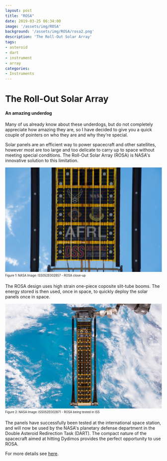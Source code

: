 ```yaml
---
layout: post
title: "ROSA"
date: 2019-03-25 06:34:00
image: '/assets/img/ROSA'
background: '/assets/img/ROSA/rosa2.png'
description: 'The Roll-Out Solar Array'
tags:
- asteroid
- dart
- instrument
- array
categories:
- Instruments
---
```


# The Roll-Out Solar Array
#### An amazing underdog
Many of us already know about these underdogs, but do not completely appreciate how amazing they are, so I have decided to give you a quick couple of pointers on who they are and why they're special. 

Solar panels are an efficient way to power spacecraft and other satellites, however most are too large and too delicate to carry up to space without meeting special conditions. The Roll-Out Solar Array (ROSA) is NASA's innovative solution to this limitation.

![ NASA Image: ISS052E002857 - ROSA close-up](/assets/img/ROSA/solar_arr.jpg)<sub><sup>Figure 1: NASA Image: ISS052E002857 - ROSA close-up </sup></sub>

The ROSA design uses high strain one-piece coposite slit-tube booms. The energy stored is then used, once in space, to quickly deploy the solar panels once in space. 

![NASA Image: ISS052E002871 - ROSA being tested in ISS](/assets/img/ROSA/ROSA_testing.jpg)<sub><sup>Figure 2: NASA Image: ISS052E002871 - ROSA being tested in ISS </sup></sub>

The panels have successfully been tested at the international space station, and will now be used by the NASA's planetary defense department in the Double Asteroid Redirection Task (DART). The compact nature of the spacecraft aimed at hitting Dydimos provides the perfect opportunity to use ROSA. 

For more details see [here](https://www.nasa.gov/mission_pages/station/research/experiments/2139.html).